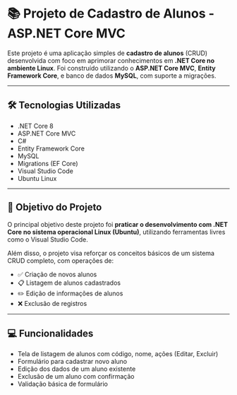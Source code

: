 # 📚 Projeto de Cadastro de Alunos - ASP.NET Core MVC

Este projeto é uma aplicação simples de **cadastro de alunos** (CRUD) desenvolvida com foco em aprimorar conhecimentos em **.NET Core no ambiente Linux**. Foi construído utilizando o **ASP.NET Core MVC**, **Entity Framework Core**, e banco de dados **MySQL**, com suporte a migrações.

---

## 🛠️ Tecnologias Utilizadas

- .NET Core 8
- ASP.NET Core MVC
- C#
- Entity Framework Core
- MySQL
- Migrations (EF Core)
- Visual Studio Code
- Ubuntu Linux

---

## 🎯 Objetivo do Projeto

O principal objetivo deste projeto foi **praticar o desenvolvimento com .NET Core no sistema operacional Linux (Ubuntu)**, utilizando ferramentas livres como o Visual Studio Code. 

Além disso, o projeto visa reforçar os conceitos básicos de um sistema CRUD completo, com operações de:

- ✅ Criação de novos alunos  
- 📋 Listagem de alunos cadastrados  
- ✏️ Edição de informações de alunos  
- ❌ Exclusão de registros  

---

## 💻 Funcionalidades

- Tela de listagem de alunos com código, nome, ações (Editar, Excluir)
- Formulário para cadastrar novo aluno
- Edição dos dados de um aluno existente
- Exclusão de um aluno com confirmação
- Validação básica de formulário
